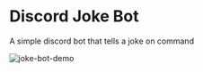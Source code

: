 # Discord Joke Bot
A simple discord bot that tells a joke on command

![joke-bot-demo](https://user-images.githubusercontent.com/93798996/184962973-1d1211ff-2d97-4efe-98e7-7027b3a7868b.jpg)